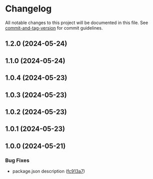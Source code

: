 # Changelog

All notable changes to this project will be documented in this file. See [commit-and-tag-version](https://github.com/absolute-version/commit-and-tag-version) for commit guidelines.

## 1.2.0 (2024-05-24)

## 1.1.0 (2024-05-24)

## 1.0.4 (2024-05-23)

## 1.0.3 (2024-05-23)

## 1.0.2 (2024-05-23)

## 1.0.1 (2024-05-23)

## 1.0.0 (2024-05-21)


### Bug Fixes

* package.json description ([fc913a7](https://github.com/toolbox-playground/hello-world-com-docker-languages/commit/fc913a7cb71ce82d8eb954aa45310cef599796f9))
